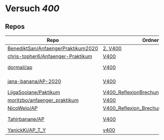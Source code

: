 # Versuch *400*

## Repos

|                                      Repo                                      |                                                             Ordner                                                             |                                                                                PDFs                                                                                |
|--------------------------------------------------------------------------------|--------------------------------------------------------------------------------------------------------------------------------|--------------------------------------------------------------------------------------------------------------------------------------------------------------------|
|[BenediktSan/AnfaengerPraktikum2020](../repo/BenediktSan/AnfaengerPraktikum2020)|[2. V400](https://github.com/BenediktSan/AnfaengerPraktikum2020/tree/main/Versuche%20Semester%20IV/2.%20V400)                   |[V400.pdf](https://docs.google.com/viewer?url=https://raw.githubusercontent.com/BenediktSan/AnfaengerPraktikum2020/main/Versuche%20Semester%20IV/2.%20V400/V400.pdf)|
|[chris-topher6/Anfaenger-Praktikum](../repo/chris-topher6/Anfaenger-Praktikum)  |[V400](https://github.com/chris-topher6/Anfaenger-Praktikum/tree/master/V400)                                                   |–                                                                                                                                                                   |
|[dormail/ap](../repo/dormail/ap)                                                |[V400](https://github.com/dormail/ap/tree/main/V400)                                                                            |[main.pdf](https://docs.google.com/viewer?url=https://raw.githubusercontent.com/NicoWeio/awesome-ap-pdfs/main/dormail%E2%88%95ap/400/main.pdf) \*                   |
|[jana-banana/AP-2020](../repo/jana-banana/AP-2020)                              |[V400](https://github.com/jana-banana/AP-2020/tree/main/we%20did%20that/V400)                                                   |[main.pdf](https://docs.google.com/viewer?url=https://raw.githubusercontent.com/NicoWeio/awesome-ap-pdfs/main/jana-banana%E2%88%95AP-2020/400/main.pdf) \*          |
|[LiigaSoolane/Paktikum](../repo/LiigaSoolane/Paktikum)                          |[V400_ReflexionBrechungBeugung](https://github.com/LiigaSoolane/Paktikum-mit-dem-Teufel/tree/main/V400_ReflexionBrechungBeugung)|–                                                                                                                                                                   |
|[moritzbo/anfaenger_praktikum](../repo/moritzbo/anfaenger_praktikum)            |[V400](https://github.com/moritzbo/anfaenger_praktikum/tree/main/V400)                                                          |–                                                                                                                                                                   |
|[NicoWeio/AP](../repo/NicoWeio/AP)                                              |[V400_Reflexion_Brechung_und_Beugung](https://github.com/NicoWeio/AP/tree/gh-pages/V400_Reflexion_Brechung_und_Beugung)         |[main.pdf](https://docs.google.com/viewer?url=https://raw.githubusercontent.com/NicoWeio/AP/gh-pages/V400_Reflexion_Brechung_und_Beugung/build/main.pdf)            |
|[Tahirbanane/AP](../repo/Tahirbanane/AP)                                        |[V400](https://github.com/Tahirbanane/AP/tree/main/V400)                                                                        |[main.pdf](https://docs.google.com/viewer?url=https://raw.githubusercontent.com/NicoWeio/awesome-ap-pdfs/main/Tahirbanane%E2%88%95AP/400/main.pdf) \*               |
|[YanickKi/AP_T_Y](../repo/YanickKi/AP_T_Y)                                      |[v400](https://github.com/YanickKi/AP_T_Y/tree/main/v400)                                                                       |–                                                                                                                                                                   |
